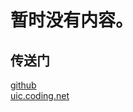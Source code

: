 # 暂时没有内容。

## 传送门
[github](https://github.com/lpj-10/chess_vison)  
[uic.coding.net](https://uic.coding.net/p/ai_2025/d/chess_vison/git)